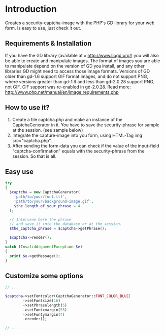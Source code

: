Introduction
============
Creates a security-captcha-image with the PHP's GD library for your web form. Is easy to use, just check it out.

Requirements & Installation
---------------------------

If you have the GD library (available at » http://www.libgd.org/) you will also be able to create and manipulate
images. The format of images you are able to manipulate depend on the version of GD you install, and any other
libraries GD might need to access those image formats. Versions of GD older than gd-1.6 support GIF format images,
and do not support PNG, where versions greater than gd-1.6 and less than gd-2.0.28 support PNG, not GIF.
GIF support was re-enabled in gd-2.0.28. Read more: http://www.php.net/manual/en/image.requirements.php


How to use it?
--------------
1. Create a file captcha.php and make an instance of the CaptchaGenerator in it. You have to save the security-phrase for sample at the session. (see sample below) 
2. Integrate the capture-image into you form, using HTML-Tag img src="captcha.php".
3. After sending the form-data you can check if the value of the input-field "captcha-confirmation" equals with the security-phrase from the session. So that is all.


Easy use
-------------------
```php
try
{
  $captcha = new CaptchaGenerator(
    'path/to/your/font.ttf',
    'path/to/your/background-image.gif',
    $the_length_of_your_phrase = 4
  );

  // Intervene here the phrase
  // and save it into the database or at the session.
  $the_captcha_phrase = $captcha->getPhrase();

  $captcha->render();
}
catch (InvalidArgumentException $e)
{
  print $e->getMessage();
}
```


Customize some options
---------------------------------
```php
// ...

$captcha->setFontcolor(CaptchaGenerator::FONT_COLOR_BLUE)
        ->setFontsize(16)
        ->setPhraselength(5)
        ->setFontxmargin(55)
        ->setFontymargin(4)
        ->render();

// ...
```